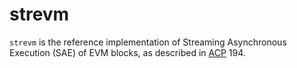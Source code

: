# strevm

`strevm` is the reference implementation of Streaming Asynchronous Execution (SAE) of EVM blocks, as described in [ACP](https://github.com/avalanche-foundation/ACPs) 194.
